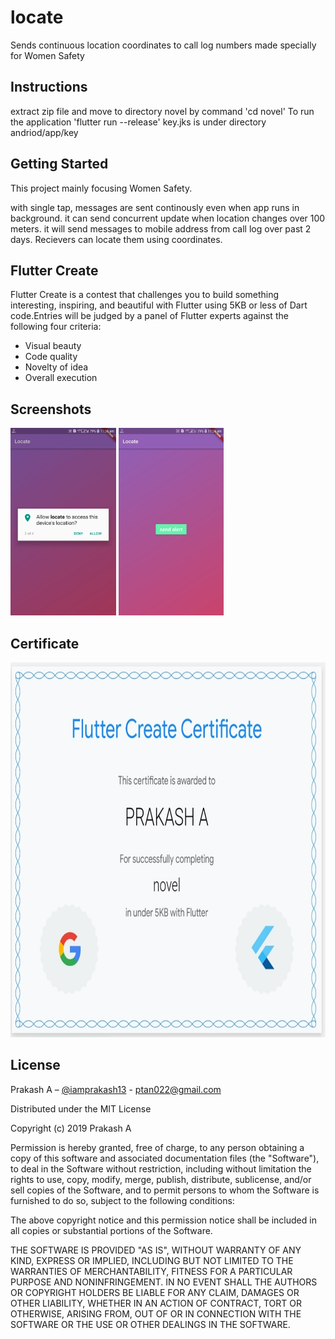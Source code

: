 # locate

Sends continuous location coordinates to call log numbers made specially for Women Safety

## Instructions

extract zip file and move to directory novel by command 'cd novel'
To run the application 'flutter run --release'
key.jks is under directory andriod/app/key

## Getting Started

This project mainly focusing Women Safety.

with single tap, messages are sent continously even when app runs in background. it can send concurrent update when location changes over 100 meters. it will send messages to mobile address from call log over past 2 days. Recievers can locate them using coordinates.

## Flutter Create

Flutter Create is a contest that challenges you to build something interesting, inspiring, and beautiful with Flutter using 5KB or less of Dart code.Entries will be judged by a panel of Flutter experts against the following four criteria:
* Visual beauty
* Code quality
* Novelty of idea
* Overall execution 

## Screenshots

<img src="screenshots/1.jpg" height="300em" /> <img src="screenshots/2.jpg" height="300em" />


## Certificate

<img src="screenshots/cert.jpg" height="600em" width="600em" />

## License
Prakash A – [@iamprakash13](https://github.com/iamprakash13) - [ptan022@gmail.com](ptan022@gmail.com)

Distributed under the MIT License

Copyright (c) 2019 Prakash A

Permission is hereby granted, free of charge, to any person obtaining a copy
of this software and associated documentation files (the "Software"), to deal
in the Software without restriction, including without limitation the rights
to use, copy, modify, merge, publish, distribute, sublicense, and/or sell
copies of the Software, and to permit persons to whom the Software is
furnished to do so, subject to the following conditions:

The above copyright notice and this permission notice shall be included in all
copies or substantial portions of the Software.

THE SOFTWARE IS PROVIDED "AS IS", WITHOUT WARRANTY OF ANY KIND, EXPRESS OR
IMPLIED, INCLUDING BUT NOT LIMITED TO THE WARRANTIES OF MERCHANTABILITY,
FITNESS FOR A PARTICULAR PURPOSE AND NONINFRINGEMENT. IN NO EVENT SHALL THE
AUTHORS OR COPYRIGHT HOLDERS BE LIABLE FOR ANY CLAIM, DAMAGES OR OTHER
LIABILITY, WHETHER IN AN ACTION OF CONTRACT, TORT OR OTHERWISE, ARISING FROM,
OUT OF OR IN CONNECTION WITH THE SOFTWARE OR THE USE OR OTHER DEALINGS IN THE
SOFTWARE.

